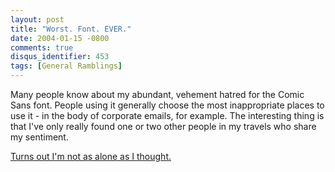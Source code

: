 ```yaml
---
layout: post
title: "Worst. Font. EVER."
date: 2004-01-15 -0800
comments: true
disqus_identifier: 453
tags: [General Ramblings]
---
```

Many people know about my abundant, vehement hatred for the Comic Sans
font. People using it generally choose the most inappropriate places to
use it - in the body of corporate emails, for example. The interesting
thing is that I've only really found one or two other people in my
travels who share my sentiment.
 
 [Turns out I'm not as alone as I
thought.](http://www.bancomicsans.com/)
